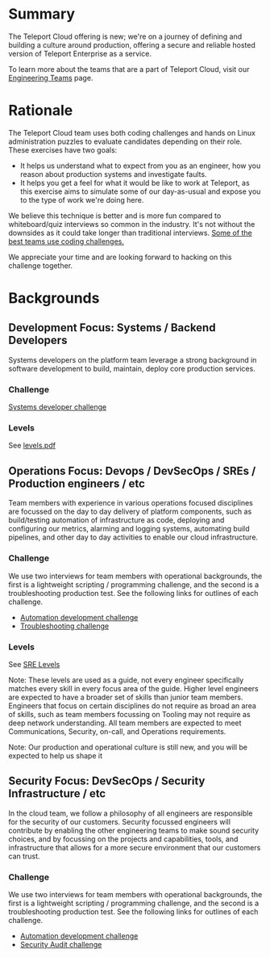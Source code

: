 # Summary

The Teleport Cloud offering is new; we're on a journey of defining and building
a culture around production, offering a secure and reliable hosted version of
Teleport Enterprise as a service. 

To learn more about the teams that are a part of Teleport Cloud, visit our
[Engineering Teams](../../teams.md) page.

# Rationale

The Teleport Cloud team uses both coding challenges and hands on Linux
administration puzzles to evaluate candidates depending on their role. These
exercises have two goals:

* It helps us understand what to expect from you as an engineer, how you reason
  about production systems and investigate faults.
* It helps you get a feel for what it would be like to work at Teleport, as
  this exercise aims to simulate some of our day-as-usual and expose you to the
type of work we're doing here.

We believe this technique is better and is more fun compared to whiteboard/quiz
interviews so common in the industry. It's not without the downsides as it
could take longer than traditional interviews. [Some of the best teams use
coding challenges.](https://sockpuppet.org/blog/2015/03/06/the-hiring-post/)

We appreciate your time and are looking forward to hacking on this challenge
together.

# Backgrounds

## Development Focus: Systems / Backend Developers

Systems developers on the platform team leverage a strong background in
software development to build, maintain, deploy core production services.

### Challenge

[Systems developer challenge](../systems/challenge.md)

### Levels

See [levels.pdf](../../levels.pdf)

## Operations Focus: Devops / DevSecOps / SREs / Production engineers / etc

Team members with experience in various operations focused disciplines are
focussed on the day to day delivery of platform components, such as
build/testing automation of infrastructure as code, deploying and configuring
our metrics, alarming and logging systems, automating build pipelines, and
other day to day activities to enable our cloud infrastructure.

### Challenge

We use two interviews for team members with operational backgrounds, the first
is a lightweight scripting / programming challenge, and the second is a
troubleshooting production test. See the following links for outlines of each
challenge.

* [Automation development challenge](automation.md)
* [Troubleshooting challenge](troubleshooting.md)

### Levels

See [SRE Levels](../../levels/sre.md)

Note: These levels are used as a guide, not every engineer specifically matches
every skill in every focus area of the guide. Higher level engineers are
expected to have a broader set of skills than junior team members. Engineers
that focus on certain disciplines do not require as broad an area of skills,
such as team members focussing on Tooling may not require as deep network
understanding. All team members are expected to meet Communications, Security,
on-call, and Operations requirements.

Note: Our production and operational culture is still new, and you will be
expected to help us shape it

## Security Focus: DevSecOps / Security Infrastructure / etc

In the cloud team, we follow a philosophy of all engineers are responsible for
the security of our customers. Security focussed engineers will contribute by
enabling the other engineering teams to make sound security choices, and by
focussing on the projects and capabilities, tools, and infrastructure that
allows for a more secure environment that our customers can trust.

### Challenge

We use two interviews for team members with operational backgrounds, the first
is a lightweight scripting / programming challenge, and the second is a
troubleshooting production test. See the following links for outlines of each
challenge.

* [Automation development challenge](automation.md)
* [Security Audit challenge](security_audit.md)
